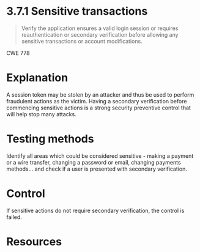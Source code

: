 # 3.7.1 Sensitive transactions

> Verify the application ensures a valid login session or requires reauthentication or secondary verification before allowing any sensitive transactions or account modifications.

CWE 778

# Explanation

A session token may be stolen by an attacker and thus be used to perform fraudulent actions as the   victim. Having a secondary verification before commencing sensitive actions is a strong security preventive control that will help stop many attacks.

# Testing methods

Identify all areas which could be considered sensitive - making a payment or a wire transfer, changing a password or email, changing payments methods... and check if a user is presented with secondary verification.

# Control

If sensitive actions do not require secondary verification, the control is failed.

# Resources